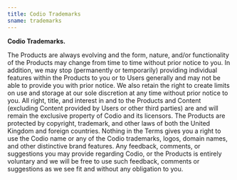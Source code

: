 ```yaml
---
title: Codio Trademarks
sname: trademarks
---
```


**Codio Trademarks.**

The Products are always evolving and the form, nature, and/or functionality of the Products may change from time to time without prior notice to you. In addition, we may stop (permanently or temporarily) providing individual features within the Products to you or to Users generally and may not be able to provide you with prior notice. We also retain the right to create limits on use and storage at our sole discretion at any time without prior notice to you.
All right, title, and interest in and to the Products and Content (excluding Content provided by Users or other third parties) are and will remain the exclusive property of Codio and its licensors. The Products are protected by copyright, trademark, and other laws of both the United Kingdom and foreign countries. Nothing in the Terms gives you a right to use the Codio name or any of the Codio trademarks, logos, domain names, and other distinctive brand features. Any feedback, comments, or suggestions you may provide regarding Codio, or the Products is entirely voluntary and we will be free to use such feedback, comments or suggestions as we see fit and without any obligation to you.
